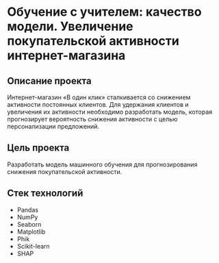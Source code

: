 # Обучение с учителем: качество модели. Увеличение покупательской активности интернет-магазина

## Описание проекта

Интернет-магазин «В один клик» сталкивается со снижением активности постоянных клиентов. Для удержания клиентов и увеличения их активности необходимо разработать модель, которая прогнозирует вероятность снижения активности с целью персонализации предложений.

## Цель проекта

Разработать модель машинного обучения для прогнозирования снижения покупательской активности.

## Стек технологий

- Pandas
- NumPy
- Seaborn
- Matplotlib
- Phik
- Scikit-learn
- SHAP
